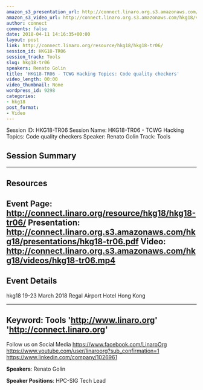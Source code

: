 ```yaml
---
amazon_s3_presentation_url: http://connect.linaro.org.s3.amazonaws.com/hkg18/presentations/hkg18-tr06.pdf
amazon_s3_video_url: http://connect.linaro.org.s3.amazonaws.com/hkg18/videos/hkg18-tr06.mp4
author: connect
comments: false
date: 2018-04-11 14:16:35+00:00
layout: post
link: http://connect.linaro.org/resource/hkg18/hkg18-tr06/
session_id: HKG18-TR06
session_track: Tools
slug: hkg18-tr06
speakers: Renato Golin
title: 'HKG18-TR06 - TCWG Hacking Topics: Code quality checkers'
video_length: 00:00
video_thumbnail: None
wordpress_id: 9298
categories:
- hkg18
post_format:
- Video
---
```


Session ID: HKG18-TR06
Session Name: HKG18-TR06 - TCWG Hacking Topics: Code quality checkers
Speaker: Renato Golin
Track: Tools


## Session Summary

---------------------------------------------------
## Resources
Event Page: http://connect.linaro.org/resource/hkg18/hkg18-tr06/
Presentation: http://connect.linaro.org.s3.amazonaws.com/hkg18/presentations/hkg18-tr06.pdf
Video: http://connect.linaro.org.s3.amazonaws.com/hkg18/videos/hkg18-tr06.mp4
 ---------------------------------------------------
## Event Details
hkg18
19-23 March 2018 
Regal Airport Hotel Hong Kong

---------------------------------------------------
Keyword: Tools
'http://www.linaro.org'
'http://connect.linaro.org'
---------------------------------------------------
Follow us on Social Media
https://www.facebook.com/LinaroOrg
https://www.youtube.com/user/linaroorg?sub_confirmation=1
https://www.linkedin.com/company/1026961

**Speakers**: Renato Golin

**Speaker Positions**: HPC-SIG Tech Lead


